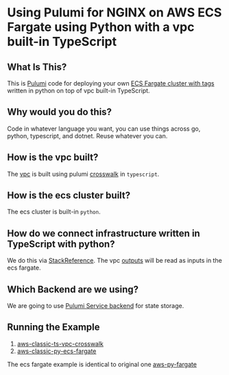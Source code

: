 # Using Pulumi for NGINX on AWS ECS Fargate using Python with a vpc built-in TypeScript

## What Is This?

This is [Pulumi](https://www.pulumi.com/) code for deploying your own [ECS Fargate cluster with tags](https://docs.aws.amazon.com/AmazonECS/latest/developerguide/AWS_Fargate.html) written in python on top of vpc built-in TypeScript.

## Why would you do this?
Code in whatever language you want, you can use things across go, python, typescript, and dotnet. Reuse whatever you can.

## How is the vpc built?

The [vpc](https://www.pulumi.com/docs/guides/crosswalk/aws/vpc/) is built using pulumi [crosswalk](https://www.pulumi.com/docs/guides/crosswalk/aws/) in `typescript`.

## How is the ecs cluster built?
The ecs cluster is built-in `python`.

## How do we connect infrastructure written in TypeScript with python?
We do this via [StackReference](https://www.pulumi.com/docs/intro/concepts/stack/#stackreferences).
The vpc [outputs](https://www.pulumi.com/docs/reference/cli/pulumi_stack_output/) will be read as inputs in the ecs fargate.

## Which Backend are we using?

We are going to use [Pulumi Service backend](https://www.pulumi.com/docs/intro/concepts/state/#pulumi-service-backend) for state storage.

## Running the Example

1. [aws-classic-ts-vpc-crosswalk](../aws-classic-ts-vpc-crosswalk)
2. [aws-classic-py-ecs-fargate](../aws-classic-py-ecs-fargate)

The ecs fargate example is identical to original one [aws-py-fargate](https://github.com/pulumi/examples/tree/master/aws-py-fargate)